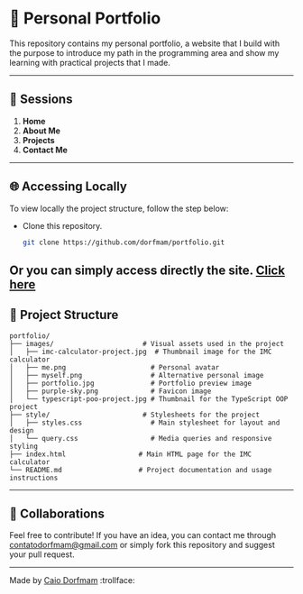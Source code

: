 # 🙋 Personal Portfolio

This repository contains my personal portfolio, a website that I build with the purpose to introduce my path in the programming area and show
my learning with practical projects that I made.

---

## 📃 Sessions

1. **Home**
2. **About Me**
3. **Projects**
4. **Contact Me**

---

## 🌐 Accessing Locally

To view locally the project structure, follow the step below:

-   Clone this repository.

    ```bash
    git clone https://github.com/dorfmam/portfolio.git
    ```

## Or you can simply access directly the site. [Click here](https://dorfmam.github.io/portfolio/#projects)

## 📂 Project Structure

```
portfolio/
├── images/                      # Visual assets used in the project
│   ├── imc-calculator-project.jpg  # Thumbnail image for the IMC calculator
│   ├── me.png                     # Personal avatar
│   ├── myself.png                 # Alternative personal image
│   ├── portfolio.jpg              # Portfolio preview image
│   ├── purple-sky.png             # Favicon image
│   └── typescript-poo-project.jpg # Thumbnail for the TypeScript OOP project
├── style/                       # Stylesheets for the project
│   ├── styles.css                 # Main stylesheet for layout and design
│   └── query.css                  # Media queries and responsive styling
├── index.html                  # Main HTML page for the IMC calculator
└── README.md                   # Project documentation and usage instructions
```

---

## 💭 Collaborations

Feel free to contribute! If you have an idea, you can contact me through <contatodorfmam@gmail.com> or simply
fork this repository and suggest your pull request.

---

Made by [Caio Dorfmam](https://github.com/dorfmam/main) :trollface:
